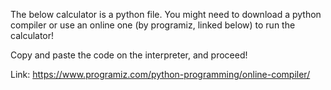 The below calculator is a python file. You might need to download a python compiler or use an online one (by programiz, linked below)
to run the calculator!

Copy and paste the code on the interpreter, and proceed!

Link: https://www.programiz.com/python-programming/online-compiler/
